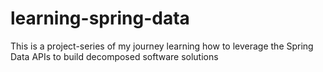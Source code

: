 # learning-spring-data
This is a project-series of my journey learning how to leverage the Spring Data APIs to build decomposed software solutions
